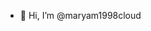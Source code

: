 - 👋 Hi, I’m @maryam1998cloud



<!---
maryam1998cloud/maryam1998cloud is a ✨ special ✨ repository because its `README.md` (this file) appears on your GitHub profile.
You can click the Preview link to take a look at your changes.
--->
